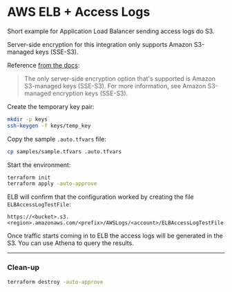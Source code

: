 # AWS ELB + Access Logs

Short example for Application Load Balancer sending access logs do S3.

Server-side encryption for this integration only supports Amazon S3-managed keys (SSE-S3).

Reference [from the docs][1]:

> The only server-side encryption option that's supported is Amazon S3-managed keys (SSE-S3). For more information, see Amazon S3-managed encryption keys (SSE-S3).

Create the temporary key pair:

```sh
mkdir -p keys
ssh-keygen -f keys/temp_key
```

Copy the sample `.auto.tfvars` file:

```sh
cp samples/sample.tfvars .auto.tfvars
```

Start the environment:

```sh
terraform init
terraform apply -auto-approve
```

ELB will confirm that the configuration worked by creating the file `ELBAccessLogTestFile`:

```
https://<bucket>.s3.<region>.amazonaws.com/<prefix>/AWSLogs/<account>/ELBAccessLogTestFile
```

Once traffic starts coming in to ELB the access logs will be generated in the S3. You can use Athena to query the results.

---

### Clean-up

```sh
terraform destroy -auto-approve
```

[1]: https://docs.aws.amazon.com/elasticloadbalancing/latest/application/enable-access-logging.html#access-log-create-bucket
